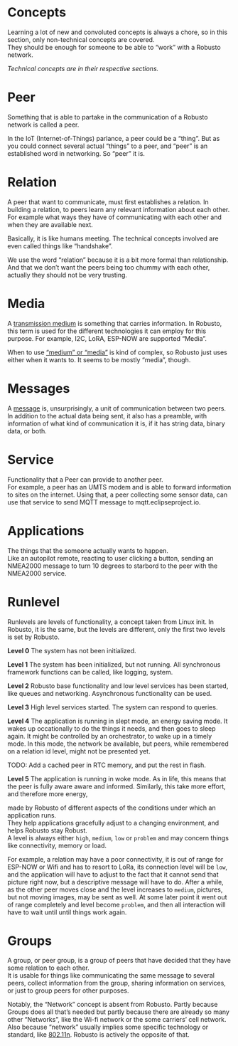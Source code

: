 # Concepts

Learning a lot of new and convoluted concepts is always a chore, so in this section, only non-technical concepts are covered.  
They should be enough for someone to be able to “work” with a Robusto network.  

*Technical concepts are in their respective sections.*


# Peer
Something that is able to partake in the communication of a Robusto network is called a peer. 

In the IoT (Internet-of-Things) parlance, a peer could be a “thing”. But as you could connect several actual “things” to a peer, and “peer” is an established word in networking. So “peer” it is.

# Relation
A peer that want to communicate, must first establishes a relation. 
In building a relation, to peers learn any relevant information about each other.  For example what ways they have of communicating with each other and when they are available next. 

Basically, it is like humans meeting. The technical concepts involved are even called things like “handshake”.

We use the word “relation” because it is a bit more formal than relationship. And that we don’t want the peers being too chummy with each other, actually they should not be very trusting.



# Media
A [transmission medium](https://en.wikipedia.org/wiki/Transmission_medium) is something that carries information. In Robusto, this term is used for the different technologies it can employ for this purpose. For example, I2C, LoRA, ESP-NOW are supported “Media”. 

When to use [“medium” or “media”](https://proofed.com/writing-tips/word-choice-media-vs-mediums/) is kind of complex, so Robusto just uses either when it wants to. It seems to be mostly “media”, though.


# Messages
A [message](https://en.wikipedia.org/wiki/Message) is, unsurprisingly, a unit of communication between two peers. In addition to the actual data being sent, it also has a preamble, with information of what kind of communication it is, if it has string data, binary data, or both.


# Service
Functionality that a Peer can provide to another peer.  
For example, a peer has an UMTS modem and is able to forward information to sites on the internet. 
Using that, a peer collecting some sensor data, can use that service to send MQTT message to mqtt.eclipseproject.io. 


# Applications
The things that the someone actually wants to happen.  
Like an autopilot remote, reacting to user clicking a button, sending an NMEA2000 message to turn 10 degrees to starbord to the peer with the NMEA2000 service.

# Runlevel
Runlevels are levels of functionality, a concept taken from Linux init.
In Robusto, it is the same, but the levels are different, only the first two levels is set by Robusto.

**Level 0**
The system has not been initialized.

**Level 1**
The system has been initialized, but not running.
All synchronous framework functions can be called, like logging, system. 

**Level 2**
Robusto base functionality and low level services has been started, like queues and networking. 
Asynchronous functionality can be used.

**Level 3**
High level services started. 
The system can respond to queries.

**Level 4**
The application is running in slept mode, an energy saving mode.
It wakes up occationally to do the things it needs, and then goes to sleep again.
It might be controlled by an orchestrator, to wake up in a timely mode.
In this mode, the network be available, but peers, while remembered on a relation id level, might not be presented yet.


TODO: Add a cached peer in RTC memory, and put the rest in flash.

**Level 5**
The application is running in woke mode. 
As in life, this means that the peer is fully aware aware and informed. 
Similarly, this take more effort, and therefore more energy,


 made by Robusto of different aspects of the conditions under which an application runs.  
They help applications gracefully adjust to a changing environment, and helps Robusto stay Robust.  
A level is always either `high`, `medium`, `low` or `problem` and may concern things like connectivity, memory or load. 

For example, a relation may have a poor connectivity, it is out of range for ESP-NOW or Wifi and has to resort to LoRa, its connection level will be `low`, and the application will have to adjust to the fact that it cannot send that picture right now, but a descriptive message will have to do. After a while, as the other peer moves close and the level increases to `medium`, pictures, but not moving images, may be sent as well. At some later point it went out of range completely and level become `problem`, and then all interaction will have to wait until until things work again. 


# Groups
A group, or peer group, is a group of peers that have decided that they have some relation to each other.  
It is usable for things like communicating the same message to several peers, collect information from the group, sharing information on services, or just to group peers for other purposes. 

Notably, the “Network” concept is absent from Robusto. Partly because Groups does all that’s needed but partly because there are already so many other “Networks”, like the Wi-fi network or the some carriers’ cell network. Also because “network” usually implies some specific technology or standard, like [802.11n](https://en.wikipedia.org/wiki/IEEE_802.11). Robusto is actively the opposite of that.

